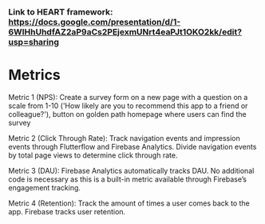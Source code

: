 ### Link to HEART framework: https://docs.google.com/presentation/d/1-6WlHhUhdfAZ2aP9aCs2PEjexmUNrt4eaPJt1OKO2kk/edit?usp=sharing


# Metrics

Metric 1 (NPS): Create a survey form on a new page with a question on a scale from 1-10 ('How likely are you to recommend this app to a friend or colleague?'), button on golden path homepage where users can find the survey

Metric 2 (Click Through Rate): Track navigation events and impression events through Flutterflow and Firebase Analytics. Divide navigation events by total page views to determine click through rate. 

Metric 3 (DAU): Firebase Analytics automatically tracks DAU. No additional code is necessary as this is a built-in metric available through Firebase’s engagement tracking.

Metric 4 (Retention): Track the amount of times a user comes back to the app. Firebase tracks user retention.
